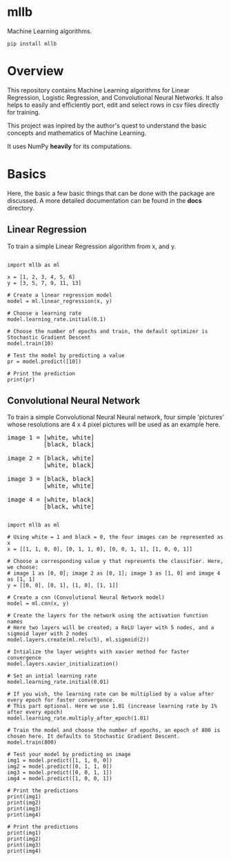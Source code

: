# mllb
Machine Learning algorithms.


```
pip install mllb
```

<h1>Overview</h1>

This repository contains Machine Learning algorithms for Linear Regression, Logistic Regression, and Convolutional Neural Networks.
It also helps to easily and efficiently port, edit and select rows in csv files directly for training.

This project was inpired by the author's quest to understand the basic concepts and mathematics of Machine Learning.

It uses NumPy **heavily** for its computations.

<h1>Basics</h1>

Here, the basic a few basic things that can be done with the package are discussed. A more detailed documentation can be found in the **docs** directory.

<h2>Linear Regression</h2>

To train a simple Linear Regression algorithm from x, and y.


```

import mllb as ml

x = [1, 2, 3, 4, 5, 6]
y = [3, 5, 7, 9, 11, 13]

# Create a linear regression model
model = ml.linear_regression(x, y)

# Choose a learning rate
model.learning_rate.initial(0.1)

# Choose the number of epochs and train, the default optimizer is Stochastic Gradient Descent
model.train(10)

# Test the model by predicting a value
pr = model.predict([10])

# Print the prediction
print(pr)

```


<h2>Convolutional Neural Network</h2>

To train a simple Convolutional Neural Neural network, four simple 'pictures' whose resolutions are 4 x 4 pixel pictures will be used as an example here.

<pre>
image 1 = [white, white]
          [black, black]

image 2 = [black, white]
          [white, black]

image 3 = [black, black]
          [white, white]

image 4 = [white, black]
          [black, white]
</pre>

```

import mllb as ml

# Using white = 1 and black = 0, the four images can be represented as x
x = [[1, 1, 0, 0], [0, 1, 1, 0], [0, 0, 1, 1], [1, 0, 0, 1]]

# Choose a corresponding value y that represents the classifier. Here, we choose:
# image 1 as [0, 0]; image 2 as [0, 1]; image 3 as [1, 0] and image 4 as [1, 1]
y = [[0, 0], [0, 1], [1, 0], [1, 1]]

# Create a cnn (Convolutional Neural Network model)
model = ml.cnn(x, y)

# Create the layers for the network using the activation function names
# Here two layers will be created; a ReLU layer with 5 nodes, and a sigmoid layer with 2 nodes
model.layers.create(ml.relu(5), ml.sigmoid(2))

# Intialize the layer weights with xavier method for faster convergence
model.layers.xavier_initialization()

# Set an intial learning rate
model.learning_rate.initial(0.01)

# If you wish, the learning rate can be multiplied by a value after every epoch for faster convergence.
# This part optional. Here we use 1.01 (increase learning rate by 1% after every epoch)
model.learning_rate.multiply_after_epoch(1.01)

# Train the model and choose the number of epochs, an epoch of 800 is chosen here. It defaults to Stochastic Gradient Descent.
model.train(800)

# Test your model by predicting an image
img1 = model.predict([1, 1, 0, 0])
img2 = model.predict([0, 1, 1, 0])
img3 = model.predict([0, 0, 1, 1])
img4 = model.predict([1, 0, 0, 1])

# Print the predictions
print(img1)
print(img2)
print(img3)
print(img4)

```

```
# Print the predictions
print(img1)
print(img2)
print(img3)
print(img4)

```
